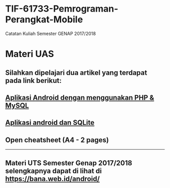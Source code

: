 # TIF-61733-Pemrograman-Perangkat-Mobile
Catatan Kuliah Semester GENAP 2017/2018

# Materi UAS #

## Silahkan dipelajari dua artikel yang terdapat pada link berikut: ##

## [Aplikasi Android dengan menggunakan PHP & MySQL](https://www.androidhive.info/2012/05/how-to-connect-android-with-php-mysql/) ##
## [Aplikasi android dan SQLite](https://www.androidhive.info/2011/11/android-sqlite-database-tutorial/) ##

## Open cheatsheet (A4 - 2 pages) ##


--------------------------------------------------------------------------------------------------------
## Materi UTS Semester Genap 2017/2018 selengkapnya dapat di lihat di https://bana.web.id/android/
